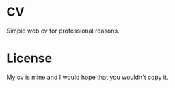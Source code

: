 # CV

Simple web cv for professional reasons.

# License

My cv is mine and I would hope that you wouldn't copy it.



